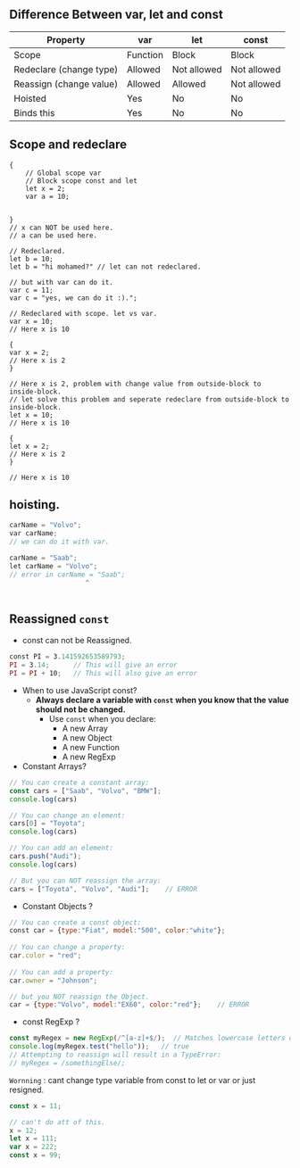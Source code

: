 ## Difference Between var, let and const
| Property                | var      | let         | const       |
| ----------------------- | -------- | ----------- | ----------- |
| Scope                   | Function | Block       | Block       |
| Redeclare (change type) | Allowed  | Not allowed | Not allowed |
| Reassign (change value) | Allowed  | Allowed     | Not allowed |
| Hoisted                 | Yes      | No          | No          |
| Binds this              | Yes      | No          | No          |
## Scope and redeclare
``` node
{
	// Global scope var 
	// Block scope const and let
	let x = 2;
	var a = 10;


}
// x can NOT be used here.
// a can be used here.

// Redeclared.
let b = 10;
let b = "hi mohamed?" // let can not redeclared.

// but with var can do it.
var c = 11;
var c = "yes, we can do it :).";

// Redeclared with scope. let vs var.
var x = 10;  
// Here x is 10  
  
{  
var x = 2;  
// Here x is 2  
}  
  
// Here x is 2, problem with change value from outside-block to inside-block.
// let solve this problem and seperate redeclare from outside-block to inside-block.
let x = 10;  
// Here x is 10  
  
{  
let x = 2;  
// Here x is 2  
}  
  
// Here x is 10

```

## hoisting.
```javascript
carName = "Volvo";  
var carName;
// we can do it with var.

carName = "Saab";  
let carName = "Volvo";
// error in carName = "Saab";
				   ^
				   
```

## Reassigned `const`
- const can not be Reassigned.
```javascript
const PI = 3.141592653589793;  
PI = 3.14;      // This will give an error  
PI = PI + 10;   // This will also give an error
```
- When to use JavaScript const?
	- **Always declare a variable with `const` when you know that the value should not be changed.**
		- Use `const` when you declare:
			- A new Array
			- A new Object
			- A new Function
			- A new RegExp
- Constant Arrays?
```javascript
// You can create a constant array:
const cars = ["Saab", "Volvo", "BMW"];
console.log(cars)

// You can change an element:
cars[0] = "Toyota";
console.log(cars)

// You can add an element:
cars.push("Audi");
console.log(cars)

// But you can NOT reassign the array:
cars = ["Toyota", "Volvo", "Audi"];    // ERROR
```

- Constant Objects ? 
``` javascript
// You can create a const object:  
const car = {type:"Fiat", model:"500", color:"white"};  
  
// You can change a property:  
car.color = "red";  
  
// You can add a property:  
car.owner = "Johnson";

// but you NOT reassign the Object.
car = {type:"Volvo", model:"EX60", color:"red"};    // ERROR
```

- const RegExp ?
```javascript 
const myRegex = new RegExp(/^[a-z]+$/);  // Matches lowercase letters only
console.log(myRegex.test("hello"));   // true
// Attempting to reassign will result in a TypeError:
// myRegex = /somethingElse/;

```

`Wornning` : cant change type variable from const to let or var or just resigned.
```javascript
const x = 11;

// can't do att of this.
x = 12;
let x = 111;
var x = 222;
const x = 99;
```